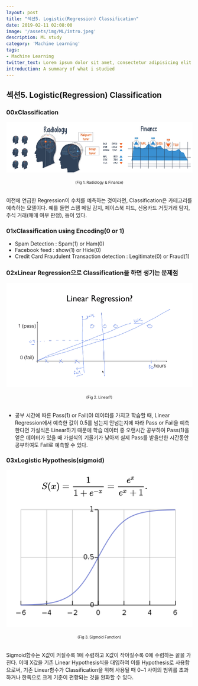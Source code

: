 ```yaml
---
layout: post
title: "섹션5. Logistic(Regression) Classification"
date: 2019-02-11 02:08:00
image: '/assets/img/ML/intro.jpeg'
description: ML study
category: 'Machine Learning'
tags:
- Machine Learning
twitter_text: Lorem ipsum dolor sit amet, consectetur adipisicing elit.
introduction: A summary of what i studied
---
```



## 섹션5. Logistic(Regression) Classification

### 00xClassification

![problem](/assets/img/ML/section5/fig1.PNG "Radiology")
<center><font size="0.5em">(Fig 1. Radiology & Finance)</font></center><br>

 이전에 언급한 Regression이 수치를 예측하는 것이라면, Classification은 카테고리를 예측하는 모델이다. 예를 들면 스팸 메일 감지, 페이스북 피드, 신용카드 거짓거래 탐지, 주식 거래(매매 여부 판정),  등이 있다.



### 01xClassification using Encoding(0 or 1)
 - Spam Detection : Spam(1) or Ham(0)
 - Facebook feed : show(1) or Hide(0)
 - Credit Card Fraudulent Transaction detection : Legitimate(0) or Fraud(1)

### 02xLinear Regression으로 Classification을 하면 생기는 문제점

![problem](/assets/img/ML/section5/fig2.PNG "Linear")
<center><font size="0.5em">(Fig 2. Linear?)</font></center><br>

 - 공부 시간에 따른 Pass(1) or Fail(0) 데이터를 가지고 학습할 때, Linear Regression에서 예측한 값이 0.5를 넘는지 안넘는지에 따라 Pass or Fail을 예측한다면 가설식은 Linear하기 때문에 학습 데이터 중 오랜시간 공부하여 Pass(1)을 얻은 데이터가 있을 때 가설식의 기울기가 낮아져 실제 Pass를 받을만한 시간동안 공부하여도 Fail로 예측할 수 있다. 

### 03xLogistic Hypothesis(sigmoid)

![problem](/assets/img/ML/section5/fig3.png "Sigmoid Function")
<center><font size="0.5em">(Fig 3. Sigmoid Function)</font></center><br>

Sigmoid함수는 X값이 커질수록 1에 수렴하고 X값이 작아질수록 0에 수렴하는 꼴을 가진다. 이때 X값을 기존 Linear Hypothesis식을 대입하여 이를 Hypothesis로 사용함으로써, 기존 Linear함수가 Classification을 위해 사용될 때 0~1 사이의 범위를 초과하거나 한쪽으로 크게 기준이 편향되는 것을 완화할 수 있다. 